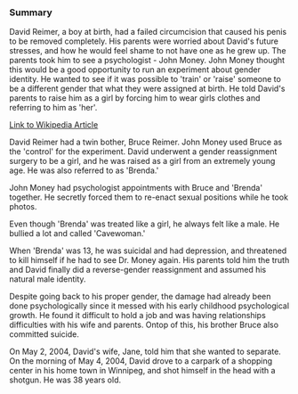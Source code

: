 ### Summary 

David Reimer, a boy at birth, had a failed circumcision that caused his penis to be removed completely. His parents were worried about David's future stresses, and how he would feel shame to not have one as he grew up. The parents took him to see a psychologist - John Money. John Money thought this would be a good opportunity to run an experiment about gender identity. He wanted to see if it was possible to 'train' or 'raise' someone to be a different gender that what they were assigned at birth. He told David's parents to raise him as a girl by forcing him to wear girls clothes and referring to him as 'her'. 

[Link to Wikipedia Article](https://en.wikipedia.org/wiki/David_Reimer)

David Reimer had a twin bother, Bruce Reimer. John Money used Bruce as the 'control' for the experiment. David underwent a gender reassignment surgery to be a girl, and he was raised as a girl from an extremely young age. He was also referred to as 'Brenda.'

John Money had psychologist appointments with Bruce and 'Brenda' together. He secretly forced them to re-enact sexual positions while he took photos.

Even though 'Brenda' was treated like a girl, he always felt like a male. He bullied a lot and called 'Cavewoman.' 

When 'Brenda' was 13, he was suicidal and had depression, and threatened to kill himself if he had to see Dr. Money again. His parents told him the truth and David finally did a reverse-gender reassignment and assumed his natural male identity. 

Despite going back to his proper gender, the damage had already been done psychologically since it messed with his early childhood psychological growth. He found it difficult to hold a job and was having relationships difficulties with his wife and parents. Ontop of this, his brother Bruce also committed suicide.

On May 2, 2004, David's wife, Jane, told him that she wanted to separate. On the morning of May 4, 2004, David drove to a carpark of a shopping center in his home town in Winnipeg, and shot himself in the head with a shotgun. He was 38 years old.